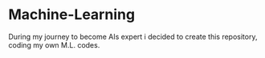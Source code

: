 # Machine-Learning
During my journey to become AIs expert i decided to create this repository, coding my own M.L. codes.
